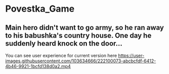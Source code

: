 # Povestka_Game
## Main hero didn't want to go army, so he ran away to his babushka's country house. One day he suddenly heard knock on the door...


You can see user experience for current version here
https://user-images.githubusercontent.com/103634666/222100073-abcbcfdf-6412-4b46-9921-1bcfd138d0a2.mp4

